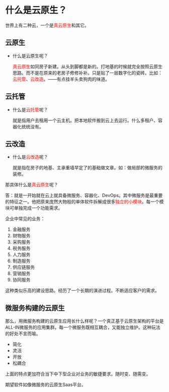 # 什么是云原生？

世界上有二种云，一个是<font color = 'red'>真云原生</font>和其它。

## 云原生

- 什么是云原生呢？

  <font color = 'red'>真云原生</font>如同房子新建。从头到脚都是新的。打地基的时候就完全按照云原生思路。而不是在原来的老房子修修补补。只是贴了一层数字化的瓷砖。比如：<font color = 'red'>云托管</font>、<font color = 'red'>云改造</font>。——有点挂羊头卖狗肉的味道。

## 云托管

- 什么是<font color = 'red'>云托管</font>呢？

  就是指用户去租用一个云主机。把本地软件搬到云上去运行。什么多租户、容器化统统没有。

## 云改造

- 什么是<font color = 'red'>云改造</font>呢？

  就是指在房子的地基、主承重墙早定了的基础做文章。如：做局部的微服务的装修。

那具体什么是<font color = 'red'>真云原生</font>呢？

答：就是一开始就在云上就具备微服务、容器化、DevOps。其中微服务是最重要的特征之一。他把原来庞然大物般的单体软件拆解成很多<font color = 'red'>独立的小模块</font>。每一个模块可单独完成一个功能需求。

企业中常见的业务：

1. 金融服务
2. 财物服务
3. 采购服务
4. 税务服务
5. 人力服务
6. 制造服务
7. 供应链服务
8. 营销服务
9. 协同服务

这种类似乐高的建设思路。经历了一个长期的演进过程。不断适应客户的需求。

## 微服务构建的云原生

那么，用微服务构建的云原生应用长什么样呢？一个真正基于云原生架构的平台是ALL-IN微服务的应用集群。每一个微服务既相互耦合，又能独立维护。这种玩法的好处不言而喻。

- 简化
- 灵活
- 开放
- 松耦合

上面的特点更加符合当下中下型企业对业务的敏捷要求。随时变、随需变。

期望软件如像微服务的云原生Saas平台。











